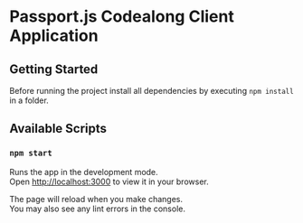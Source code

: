 # Passport.js Codealong Client Application

## Getting Started

Before running the project install all dependencies by executing `npm install` in a folder.

## Available Scripts

### `npm start`

Runs the app in the development mode.\
Open [http://localhost:3000](http://localhost:3000) to view it in your browser.

The page will reload when you make changes.\
You may also see any lint errors in the console.
